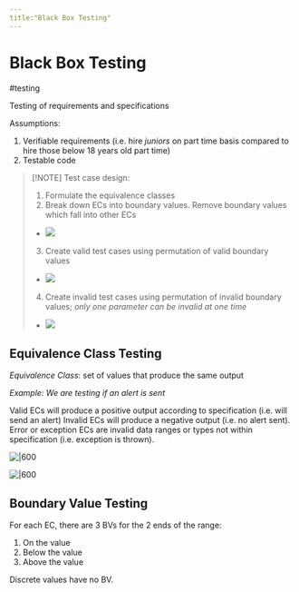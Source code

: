 ```yaml
---
title:"Black Box Testing"
---
```

# Black Box Testing
#testing

Testing of requirements and specifications

Assumptions:
1. Verifiable requirements (i.e. hire *juniors* on part time basis compared to hire those below 18 years old part time)
2. Testable code

> [!NOTE] Test case design:
> 1. Formulate the equivalence classes
> 2. Break down ECs into boundary values. Remove boundary values which fall into other ECs
> 	- ![](https://i.imgur.com/fZ35b13.png)
> 3. Create valid test cases using permutation of valid boundary values
> 	- ![](https://i.imgur.com/QiSAbai.png)
> 4. Create invalid test cases using permutation of invalid boundary values; *only one parameter can be invalid at one time*
> 	- ![](https://i.imgur.com/wmxT0zZ.png)
> 

## Equivalence Class Testing
*Equivalence Class*: set of values that produce the same output

*Example: We are testing if an alert is sent*

Valid ECs will produce a positive output according to specification (i.e. will send an alert)
Invalid ECs will produce a negative output (i.e. no alert sent).
Error or exception ECs are invalid data ranges or types not within specification (i.e. exception is thrown).

![|600](https://i.imgur.com/ZQD4J5n.png)

![|600](https://i.imgur.com/LJ37vTq.png)

## Boundary Value Testing
For each EC, there are 3 BVs for the 2 ends of the range:
1. On the value
2. Below the value
3. Above the value

Discrete values have no BV.
